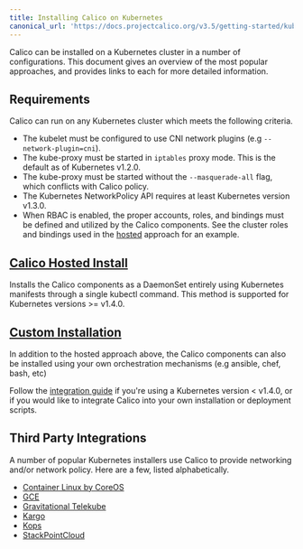 ```yaml
---
title: Installing Calico on Kubernetes
canonical_url: 'https://docs.projectcalico.org/v3.5/getting-started/kubernetes/installation/'
---
```


Calico can be installed on a Kubernetes cluster in a number of configurations.  This document
gives an overview of the most popular approaches, and provides links to each for more detailed
information.

## Requirements

Calico can run on any Kubernetes cluster which meets the following criteria.

- The kubelet must be configured to use CNI network plugins (e.g `--network-plugin=cni`).
- The kube-proxy must be started in `iptables` proxy mode.  This is the default as of Kubernetes v1.2.0.
- The kube-proxy must be started without the `--masquerade-all` flag, which conflicts with Calico policy.
- The Kubernetes NetworkPolicy API requires at least Kubernetes version v1.3.0.
- When RBAC is enabled, the proper accounts, roles, and bindings must be defined
  and utilized by the Calico components.  See the cluster roles and bindings used
  in the [hosted](hosted#rbac) approach for an example.

## [Calico Hosted Install](hosted)

Installs the Calico components as a DaemonSet entirely using Kubernetes manifests through a single
kubectl command.  This method is supported for Kubernetes versions >= v1.4.0.

## [Custom Installation](integration)

In addition to the hosted approach above, the Calico components can also be installed using your
own orchestration mechanisms (e.g ansible, chef, bash, etc)

Follow the [integration guide](integration) if you're using a Kubernetes version < v1.4.0, or if you would like
to integrate Calico into your own installation or deployment scripts.

## Third Party Integrations

A number of popular Kubernetes installers use Calico to provide networking and/or network policy.
Here are a few, listed alphabetically.

- [Container Linux by CoreOS](https://coreos.com/kubernetes/docs/latest/)
- [GCE](http://kubernetes.io/docs/getting-started-guides/network-policy/calico/)
- [Gravitational Telekube](http://gravitational.com/blog/gravitational-tigera-partnership/)
- [Kargo](https://github.com/kubernetes-incubator/kargo)
- [Kops](https://github.com/kubernetes/kops)
- [StackPointCloud](https://stackpoint.io)
